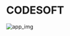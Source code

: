 # CODESOFT
![app_img](https://github.com/ShwetaaDS/CODESOFT/assets/130675372/7f3ce039-3840-422f-a361-bd30ac72fae7)

